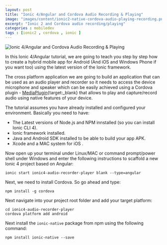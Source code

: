 ```yaml
---
layout: post
title: "Ionic 4/Angular and Cordova Audio Recording & Playing"
image: "images/content/ionic2-native-cordova-audio-playing-recording.png"
excerpt: "Ionic 2 and Cordova audio recording/playing"
categories : mobiledev
tags : [ionic2 , cordova , ionic ]
---
```


![Ionic 4/Angular and Cordova Audio Recording & Playing](/images/content/ionic2-native-cordova-audio-playing-recording.png)

In this Ionic 4/Angular tutorial, we are going to teach you step by step how to create a hybrid mobile app for Android (And iOS and Windows Phone if you want too) using the latest version of the Ionic framework. 

The cross platform application we are going to build an application that can be used as an audio player and recorder so it needs to access the device microphone and speaker
which can be easily achieved using a Cordova plugin - [MediaPlugin](http://ionicframework.com/docs/v2/native/mediaplugin/){target:_blank}
that allows to play and capture/record audio using native features of your device.

The tutorial assumes you have already installed and configured your environment. Basically you need to have:

- The Latest versions of Node.js and NPM innstalled (so you can install Ionic CLI 4).
- Ionic framework installed.
- Java and Android SDK installed to be able to build your app APK.
- Xcode and a MAC system for iOS .

Now open up your terminal under Linux/MAC or command prompt/power shell under Windows and enter the following
instructions to scaffold a new Ionic 4 project based on Angular:

    ionic start ionic4-audio-recorder-player blank --type=angular

Next, we need to install Cordova. So go ahead and type:

    npm install -g cordova 

Next navigate into your project root folder and add your target platform:

    cd ionic4-audio-recorder-player   
    cordova platform add android 

Next install the `ionic-native` package from npm using the following command:

    npm install ionic-native --save

          
